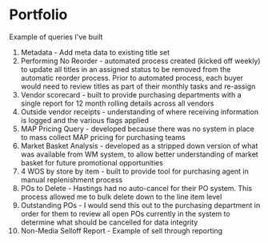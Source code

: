 # Portfolio
Example of queries I've built

1. Metadata - Add meta data to existing title set
2. Performing No Reorder - automated process created (kicked off weekly) to update all titles in an assigned status to be removed from the automatic reorder process. Prior to automated process, each buyer would need to review titles as part of their monthly tasks and re-assign
3. Vendor scorecard - built to provide purchasing departments with a single report for 12 month rolling details across all vendors
4. Outside vendor receipts - understanding of where receiving information is logged and the various flags applied
5. MAP Pricing Query - developed because there was no system in place to mass collect MAP pricing for purchasing teams
6. Market Basket Analysis - developed as a stripped down version of what was available from WM system, to allow better understanding of market basket for future promotional opportunities
7. 4 WOS by store by item - built to provide tool for purchasing agent in manual replenishment process
8. POs to Delete - Hastings had no auto-cancel for their PO system. This process allowed me to bulk delete down to the line item level
9. Outstanding POs - I would send this out to the purchasing department in order for them to review all open POs currently in the system to determine what should be cancelled for data integrity
10. Non-Media Selloff Report - Example of sell through reporting
